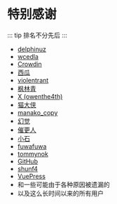 # 特别感谢
::: tip 
排名不分先后
:::

* [delphinuz](https://github.com/delphinuz)
* [wcedla](#)
* [Crowdin](https://crowdin.com/)
* [西瓜](#)
* [violentrant](#)
* [枫林青](#)
* [X (owenthe4th)](https://crowdin.com/profile/owenthe4th)
* [猫大侠](#)
* [manako_copy](#)
* [幻觉](#)
* [催更人](#)
* [小石](#)
* [fuwafuwa](#)
* [tommynok](#)
* [GitHub](https://github.com/)
* [shunf4](https://github.com/shunf4)
* [VuePress](https://github.com/vuepress/)
* 和一些可能由于各种原因被遗漏的
* 以及这么长时间以来的所有用户

